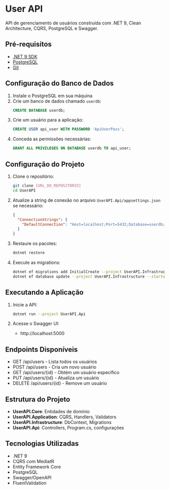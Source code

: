 # User API

API de gerenciamento de usuários construída com .NET 9, Clean Architecture, CQRS, PostgreSQL e Swagger.

## Pré-requisitos

- [.NET 9 SDK](https://dotnet.microsoft.com/download/dotnet/9.0)
- [PostgreSQL](https://www.postgresql.org/download/)
- [Git](https://git-scm.com/downloads)

## Configuração do Banco de Dados

1. Instale o PostgreSQL em sua máquina
2. Crie um banco de dados chamado `userdb`:
   ```sql
   CREATE DATABASE userdb;
   ```
3. Crie um usuário para a aplicação:
   ```sql
   CREATE USER api_user WITH PASSWORD 'ApiUserPass';
   ```
4. Conceda as permissões necessárias:
   ```sql
   GRANT ALL PRIVILEGES ON DATABASE userdb TO api_user;
   ```

## Configuração do Projeto

1. Clone o repositório:
   ```bash
   git clone [URL_DO_REPOSITÓRIO]
   cd UserAPI
   ```

2. Atualize a string de conexão no arquivo `UserAPI.Api/appsettings.json` se necessário:
   ```json
   {
     "ConnectionStrings": {
       "DefaultConnection": "Host=localhost;Port=5432;Database=userdb;Username=api_user;Password=ApiUserPass;Pooling=true;Trust Server Certificate=true"
     }
   }
   ```

3. Restaure os pacotes:
   ```bash
   dotnet restore
   ```

4. Execute as migrations:
   ```bash
   dotnet ef migrations add InitialCreate --project UserAPI.Infrastructure --startup-project UserAPI.Api
   dotnet ef database update --project UserAPI.Infrastructure --startup-project UserAPI.Api
   ```

## Executando a Aplicação

1. Inicie a API:
   ```bash
   dotnet run --project UserAPI.Api
   ```

2. Acesse o Swagger UI:
   - http://localhost:5000

## Endpoints Disponíveis

- GET /api/users - Lista todos os usuários
- POST /api/users - Cria um novo usuário
- GET /api/users/{id} - Obtém um usuário específico
- PUT /api/users/{id} - Atualiza um usuário
- DELETE /api/users/{id} - Remove um usuário

## Estrutura do Projeto

- **UserAPI.Core**: Entidades de domínio
- **UserAPI.Application**: CQRS, Handlers, Validators
- **UserAPI.Infrastructure**: DbContext, Migrations
- **UserAPI.Api**: Controllers, Program.cs, configurações

## Tecnologias Utilizadas

- .NET 9
- CQRS com MediatR
- Entity Framework Core
- PostgreSQL
- Swagger/OpenAPI
- FluentValidation 